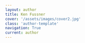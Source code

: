 ```yaml
---
layout: author
title: Ken Fussner
cover: '/assets/images/cover2.jpg'
class: 'author-template'
navigation: True
current: author
---
```


